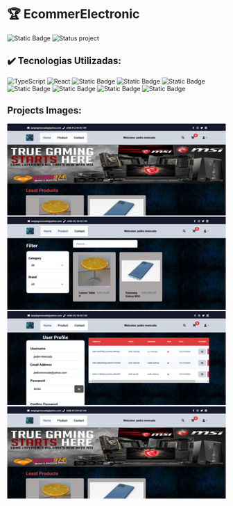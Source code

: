 # 🏆 EcommerElectronic
![Static Badge](https://img.shields.io/badge/build-3.15%20mb%20-brightgreen?style=for-the-badge&label=GitHub%20repo%20size&color=brown)
![Status project](https://img.shields.io/badge/STATUS-Finished-GREEN?style=for-the-badge)

## ✔️ Tecnologias Utilizadas:
![TypeScript](https://img.shields.io/badge/TypeScript-007ACC?style=for-the-badge&logo=typescript&logoColor=white)
![React](https://img.shields.io/badge/React-20232A?style=for-the-badge&logo=react&logoColor=61DAFB)
![Static Badge](https://img.shields.io/badge/Redux%20Toolkit-yellow?style=for-the-badge)
![Static Badge](https://img.shields.io/badge/axios-black?style=for-the-badge)
![Static Badge](https://img.shields.io/badge/React%20Bootstrap-lightblue?style=for-the-badge)
![Static Badge](https://img.shields.io/badge/redux%20persist-aqua?style=for-the-badge)
![Static Badge](https://img.shields.io/badge/mongoose-purple?style=for-the-badge)
![Static Badge](https://img.shields.io/badge/Express-navy?style=for-the-badge)
![Static Badge](https://img.shields.io/badge/multer-teal?style=for-the-badge)

## Projects Images:

<img src="./FRONTEND/src/assets/systempictures/home.jpg" alt="project screenshot01" />
<img src="./FRONTEND/src/assets/systempictures/searchPage.jpg" alt="project screenshot02" />
<img src="./FRONTEND/src/assets/systempictures/Userprofile.jpg" alt="project screenshot03" />








<img src="./FRONTEND/src/assets/systempictures/home.jpg" alt="screenshot del proyecto" />
